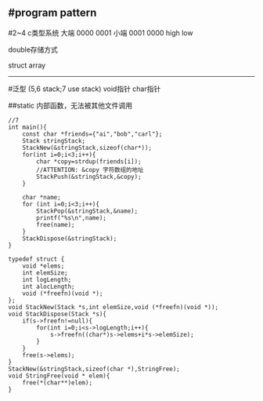 #program pattern
---
#2~4 c类型系统
大端
0000 0001
小端
0001 0000
high    low

double存储方式

struct
array

---
#泛型 (5,6 stack;7 use stack)
void指针
char指针

##static
内部函数，无法被其他文件调用

```
//7
int main(){
    const char *friends={"ai","bob","carl"};
    Stack stringStack;
    StackNew(&stringStack,sizeof(char*));
    for(int i=0;i<3;i++){
        char *copy=strdup(friends[i]);
        //ATTENTION: &copy 字符数组的地址
        StackPush(&stringStack,&copy);
    }

    char *name;
    for (int i=0;i<3;i++){
        StackPop(&stringStack,&name);
        printf("%s\n",name);
        free(name);
    }
    StackDispose(&stringStack);
}
```

```
typedef struct {
    void *elems;
    int elemSize;
    int logLength;
    int alocLength;
    void (*freefn)(void *);
};
void StackNew(Stack *s,int elemSize,void (*freefn)(void *));
void StackDispose(Stack *s){
    if(s->freefn!=null){
        for(int i=0;i<s->logLength;i++){
            s->freefn((char*)s->elems+i*s->elemSize);
        }
    }
    free(s->elems);
}
StackNew(&stringStack,sizeof(char *),StringFree);
void StringFree(void * elem){
    free(*(char**)elem);
}
```









































